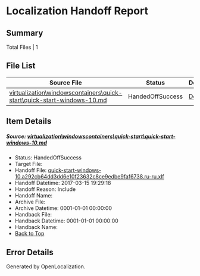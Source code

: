 # <a name='report-top'></a> Localization Handoff Report

## Summary
 Total Files | 1

## File List
 Source File | Status | Details 
 ----------- | ------ | ------- 
 [virtualization\windowscontainers\quick-start\quick-start-windows-10.md](https://github.com/Microsoft/Virtualization-Documentation-Private/blob/5c3c2ebc1e8118996f9cef0e49dc699ba5ae160c/virtualization/windowscontainers/quick-start/quick-start-windows-10.md) | HandedOffSuccess | [Details](#ca3045512770a197623ad73735c755699880c94a365)

## Item Details
##### <a name='ca3045512770a197623ad73735c755699880c94a365'></a> Source: [virtualization\windowscontainers\quick-start\quick-start-windows-10.md](https://github.com/Microsoft/Virtualization-Documentation-Private/blob/5c3c2ebc1e8118996f9cef0e49dc699ba5ae160c/virtualization/windowscontainers/quick-start/quick-start-windows-10.md)
* Status: HandedOffSuccess
* Target File: 
* Handoff File: [quick-start-windows-10.a292cb64dd3dd6e10f23632c8ce9edbe9faf6738.ru-ru.xlf](https://github.com/Microsoft/Virtualization-Documentation-Private.handoff/blob/060c6e574addb14c933c01f9cad86835e16cf476/ol-handoff/Microsoft/Virtualization-Documentation-Private.ru-ru/live/quick-start-windows-10.a292cb64dd3dd6e10f23632c8ce9edbe9faf6738.ru-ru.xlf)
* Handoff Datetime: 2017-03-15 19:29:18
* Handoff Reason: Include
* Handoff Name: 
* Archive File: 
* Archive Datetime: 0001-01-01 00:00:00
* Handback File: 
* Handback Datetime: 0001-01-01 00:00:00
* Handback Name: 
* [Back to Top](#report-top)


## Error Details

Generated by OpenLocalization.
